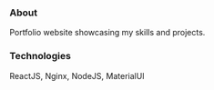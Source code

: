### About
Portfolio website showcasing my skills and projects.

### Technologies
ReactJS, Nginx, NodeJS, MaterialUI
